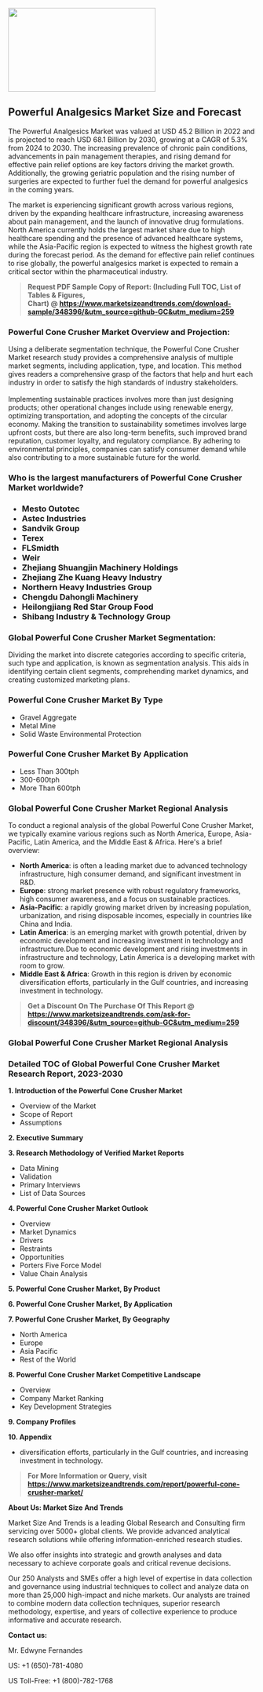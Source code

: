 <p><img class="alignnone size-medium wp-image-20088" src="https://ffe5etoiles.com/wp-content/uploads/2024/12/MST1-300x171.png" alt="" width="300" height="171" /></p><h2>Powerful Analgesics Market Size and Forecast</h2><p>The Powerful Analgesics Market was valued at USD 45.2 Billion in 2022 and is projected to reach USD 68.1 Billion by 2030, growing at a CAGR of 5.3% from 2024 to 2030. The increasing prevalence of chronic pain conditions, advancements in pain management therapies, and rising demand for effective pain relief options are key factors driving the market growth. Additionally, the growing geriatric population and the rising number of surgeries are expected to further fuel the demand for powerful analgesics in the coming years.</p><p>The market is experiencing significant growth across various regions, driven by the expanding healthcare infrastructure, increasing awareness about pain management, and the launch of innovative drug formulations. North America currently holds the largest market share due to high healthcare spending and the presence of advanced healthcare systems, while the Asia-Pacific region is expected to witness the highest growth rate during the forecast period. As the demand for effective pain relief continues to rise globally, the powerful analgesics market is expected to remain a critical sector within the pharmaceutical industry.</p></p><blockquote id="" class=""><strong>Request PDF Sample Copy of Report: (Including Full TOC, List of Tables &amp; Figures, Chart)&nbsp;@&nbsp;<strong><a href="https://www.marketsizeandtrends.com/download-sample/348396/&utm_source=github-GC&utm_medium=259" target="_blank">https://www.marketsizeandtrends.com/download-sample/348396/&utm_source=github-GC&utm_medium=259</a></strong></strong></blockquote><h3 id="" class="">Powerful Cone Crusher Market&nbsp;Overview and Projection:</h3><p id="" class="">Using a deliberate segmentation technique, the Powerful Cone Crusher Market research study provides a comprehensive analysis of multiple market segments, including application, type, and location. This method gives readers a comprehensive grasp of the factors that help and hurt each industry in order to satisfy the high standards of industry stakeholders. <br /> <br />Implementing sustainable practices involves more than just designing products; other operational changes include using renewable energy, optimizing transportation, and adopting the concepts of the circular economy. Making the transition to sustainability sometimes involves large upfront costs, but there are also long-term benefits, such improved brand reputation, customer loyalty, and regulatory compliance. By adhering to environmental principles, companies can satisfy consumer demand while also contributing to a more sustainable future for the world.</p><h3 id="" class="">Who is the largest manufacturers of&nbsp;Powerful Cone Crusher Market worldwide?</h3><h3 class=""><p><ul><li>Mesto Outotec </li><li> Astec Industries </li><li> Sandvik Group </li><li> Terex </li><li> FLSmidth </li><li> Weir </li><li> Zhejiang Shuangjin Machinery Holdings </li><li> Zhejiang Zhe Kuang Heavy Industry </li><li> Northern Heavy Industries Group </li><li> Chengdu Dahongli Machinery </li><li> Heilongjiang Red Star Group Food </li><li> Shibang Industry & Technology Group</li></ul></p></h3><h3 id="" class="">Global&nbsp;Powerful Cone Crusher Market Segmentation:</h3><p id="" class="">Dividing the market into discrete categories according to specific criteria, such type and application, is known as segmentation analysis. This aids in identifying certain client segments, comprehending market dynamics, and creating customized marketing plans.</p><h3 id="" class="">Powerful Cone Crusher Market&nbsp;By Type</h3><p><p><ul><li>Gravel Aggregate</li><li> Metal Mine</li><li> Solid Waste Environmental Protection</p></li></ul></p></p><h3 id="" class="">Powerful Cone Crusher Market&nbsp;By Application</h3><p class=""><p><ul><li>Less Than 300tph</li><li> 300-600tph</li><li> More Than 600tph</li></ul></p></p><h3 id="" class="">Global Powerful Cone Crusher Market Regional Analysis</h3><p id="" class="">To conduct a regional analysis of the global Powerful Cone Crusher Market, we typically examine various regions such as North America, Europe, Asia-Pacific, Latin America, and the Middle East &amp; Africa. Here's a brief overview:</p><ul><li><strong>North America</strong>: is often a leading market due to advanced technology infrastructure, high consumer demand, and significant investment in R&amp;D.</li><li><strong>Europe</strong>: strong market presence with robust regulatory frameworks, high consumer awareness, and a focus on sustainable practices.</li><li><strong>Asia-Pacific</strong>: a rapidly growing market driven by increasing population, urbanization, and rising disposable incomes, especially in countries like China and India.</li><li><strong>Latin America</strong>: is an emerging market with growth potential, driven by economic development and increasing investment in technology and infrastructure.Due to economic development and rising investments in infrastructure and technology, Latin America is a developing market with room to grow.</li><li><strong>Middle East &amp; Africa</strong>: Growth in this region is driven by economic diversification efforts, particularly in the Gulf countries, and increasing investment in technology.</li></ul><blockquote id="" class=""><strong>Get a Discount On The Purchase Of This Report @ <strong><a href="https://www.marketsizeandtrends.com/ask-for-discount/348396/&utm_source=github-GC&utm_medium=259" target="_blank">https://www.marketsizeandtrends.com/ask-for-discount/348396/&utm_source=github-GC&utm_medium=259</a></strong></strong></blockquote><h3 id="" class="">Global Powerful Cone Crusher Market Regional Analysis</h3><h3 id="" class="">Detailed TOC of Global Powerful Cone Crusher Market Research Report, 2023-2030</h3><p id="" class=""><strong>1. Introduction of the Powerful Cone Crusher Market</strong></p><ul><li>Overview of the Market</li><li>Scope of Report</li><li>Assumptions</li></ul><p id="" class=""><strong>2. Executive Summary</strong></p><p id="" class=""><strong>3. Research Methodology of Verified Market Reports</strong></p><ul><li>Data Mining</li><li>Validation</li><li>Primary Interviews</li><li>List of Data Sources</li></ul><p id="" class=""><strong>4. Powerful Cone Crusher Market Outlook</strong></p><ul><li>Overview</li><li>Market Dynamics</li><li>Drivers</li><li>Restraints</li><li>Opportunities</li><li>Porters Five Force Model</li><li>Value Chain Analysis</li></ul><p id="" class=""><strong>5. Powerful Cone Crusher Market, By Product</strong></p><p id="" class=""><strong>6. Powerful Cone Crusher Market, By Application</strong></p><p id="" class=""><strong>7. Powerful Cone Crusher Market, By Geography</strong></p><ul><li>North America</li><li>Europe</li><li>Asia Pacific</li><li>Rest of the World</li></ul><p id="" class=""><strong>8. Powerful Cone Crusher Market Competitive Landscape</strong></p><ul><li>Overview</li><li>Company Market Ranking</li><li>Key Development Strategies</li></ul><p id="" class=""><strong>9. Company Profiles</strong></p><p id="" class=""><strong>10. Appendix</strong></p><ul><li>diversification efforts, particularly in the Gulf countries, and increasing investment in technology.</li></ul><blockquote id="" class=""><strong>For More Information or Query, visit <strong><strong><a href="https://www.marketsizeandtrends.com/report/powerful-cone-crusher-market/" target="_blank">https://www.marketsizeandtrends.com/report/powerful-cone-crusher-market/</a></strong></strong></strong></blockquote><p id="" class=""><strong>About Us: Market Size And Trends</strong></p><p id="" class="">Market Size And Trends is a leading Global Research and Consulting firm servicing over 5000+ global clients. We provide advanced analytical research solutions while offering information-enriched research studies.</p><p id="" class="">We also offer insights into strategic and growth analyses and data necessary to achieve corporate goals and critical revenue decisions.</p><p id="" class="">Our 250 Analysts and SMEs offer a high level of expertise in data collection and governance using industrial techniques to collect and analyze data on more than 25,000 high-impact and niche markets. Our analysts are trained to combine modern data collection techniques, superior research methodology, expertise, and years of collective experience to produce informative and accurate research.</p><p id="" class=""><strong>Contact us:</strong></p><p id="" class="">Mr. Edwyne Fernandes</p><p id="" class="">US: +1 (650)-781-4080</p><p id="" class="">US Toll-Free: +1 (800)-782-1768</p>
